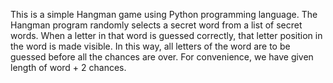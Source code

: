 This is a simple Hangman game using Python programming language.
The Hangman program randomly selects a secret word from a list of secret words.
When a letter in that word is guessed correctly, that letter position in the word is made visible.
In this way, all letters of the word are to be guessed before all the chances are over.
For convenience, we have given length of word + 2 chances.
